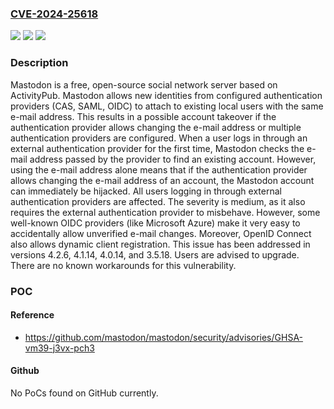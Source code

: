 ### [CVE-2024-25618](https://cve.mitre.org/cgi-bin/cvename.cgi?name=CVE-2024-25618)
![](https://img.shields.io/static/v1?label=Product&message=mastodon&color=blue)
![](https://img.shields.io/static/v1?label=Version&message=%3D%20%3E%3D%204.2.0%2C%20%3C%204.2.6%20&color=brighgreen)
![](https://img.shields.io/static/v1?label=Vulnerability&message=CWE-287%3A%20Improper%20Authentication&color=brighgreen)

### Description

Mastodon is a free, open-source social network server based on ActivityPub. Mastodon allows new identities from configured authentication providers (CAS, SAML, OIDC) to attach to existing local users with the same e-mail address. This results in a possible account takeover if the authentication provider allows changing the e-mail address or multiple authentication providers are configured. When a user logs in through an external authentication provider for the first time, Mastodon checks the e-mail address passed by the provider to find an existing account. However, using the e-mail address alone means that if the authentication provider allows changing the e-mail address of an account, the Mastodon account can immediately be hijacked. All users logging in through external authentication providers are affected. The severity is medium, as it also requires the external authentication provider to misbehave. However, some well-known OIDC providers (like Microsoft Azure) make it very easy to accidentally allow unverified e-mail changes. Moreover, OpenID Connect also allows dynamic client registration. This issue has been addressed in versions 4.2.6, 4.1.14, 4.0.14, and 3.5.18. Users are advised to upgrade. There are no known workarounds for this vulnerability.

### POC

#### Reference
- https://github.com/mastodon/mastodon/security/advisories/GHSA-vm39-j3vx-pch3

#### Github
No PoCs found on GitHub currently.

